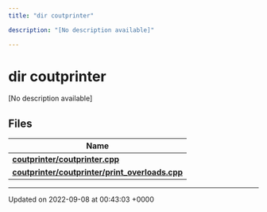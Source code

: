 ```yaml
---
title: "dir coutprinter"

description: "[No description available]"

---
```


# dir coutprinter

[No description available]

## Files

| Name           |
| -------------- |
| **[coutprinter/coutprinter.cpp](/documentation/code/files/coutprinter_8cpp/#file-coutprinter-cpp)**  |
| **[coutprinter/coutprinter/print_overloads.cpp](/documentation/code/files/coutprinter_2print__overloads_8cpp/#file-coutprinter-print-overloads-cpp)**  |






-------------------------------

Updated on 2022-09-08 at 00:43:03 +0000
